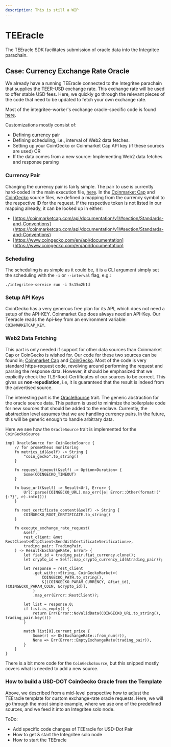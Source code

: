 ```yaml
---
description: This is still a WIP
---
```


# TEEracle

The TEEracle SDK facilitates submission of oracle data into the Integritee parachain.

## Case: Currency Exchange Rate Oracle

We already have a running TEEracle connected to the Integritee parachain that supplies the TEER-USD exchange rate. This exchange rate will be used to offer stable USD fees. Here, we quickly go through the relevant pieces of the code that need to be updated to fetch your own exchange rate.

Most of the integritee-worker's exchange oracle-specific code is found [here](https://github.com/integritee-network/teeracle/tree/master/app-libs/exchange-oracle).

Customizations mostly consist of:

* Defining currency pair
* Defining scheduling, i.e., interval of Web2 data fetches.
* Setting up your CoinGecko or Coinmarket Cap API key (if these sources are used) OR
* If the data comes from a new source: Implementing Web2 data fetches and response parsing

### Currency Pair

Changing the currency pair is fairly simple. The pair to use is currently hard-coded in the main execution file, [here](https://github.com/integritee-network/teeracle/blob/cdd376bcb4ee3c96f54bc0e6e1653759bad1ace9/service/src/main.rs#L576). In the  [Coinmarket Cap](https://github.com/integritee-network/teeracle/blob/master/app-libs/exchange-oracle/src/coin\_market\_cap.rs) and [CoinGecko](https://github.com/integritee-network/teeracle/blob/master/app-libs/exchange-oracle/src/coin\_gecko.rs) source files, we defined a mapping from the currency symbol to the respective ID for the request. If the respective token is not listed in our mapping already, it can be looked up in either:

* [https://coinmarketcap.com/api/documentation/v1/#section/Standards-and-Conventions](https://coinmarketcap.com/api/documentation/v1/#section/Standards-and-Conventions)
* [https://www.coingecko.com/en/api/documentation](https://www.coingecko.com/en/api/documentation)

### Scheduling

The scheduling is as simple as it could be, it is a CLI argument simply set the scheduling with the `-i` or `--interval` flag, e.g.:

```
./integritee-service run -i 5s15m2h1d
```

### Setup API Keys

CoinGecko has a very generous free plan for its API, which does not need a setup of the API-KEY. Coinmarket Cap does always need an API-Key. Our Teeracle reads the Api-key from an environment variable: `COINMARKETCAP_KEY`.

### Web2 Data Fetching

This part is only needed if support for other data sources than Coinmarket Cap or CoinGecko is wished for. Our code for these two sources can be found in; [Coinmarket Cap](https://github.com/integritee-network/teeracle/blob/master/app-libs/exchange-oracle/src/coin\_market\_cap.rs) and [CoinGecko](https://github.com/integritee-network/teeracle/blob/master/app-libs/exchange-oracle/src/coin\_gecko.rs). Most of the code is very standard https-request code, revolving around performing the request and parsing the response data. However, it should be emphasized that we explicitly check the TLS-Root-Certificates of our sources to be correct. This gives us **non-repudiation,** i.e, it is guaranteed that the result is indeed from the advertised source.

The interesting part is the [OracleSource](https://github.com/integritee-network/teeracle/blob/70fc6196e3f2fb2ddfde13619fcb35cc057990de/app-libs/exchange-oracle/src/exchange\_rate\_oracle.rs#L32) trait. The generic abstraction for the oracle source data. This pattern is used to minimize the boilerplate code for new sources that should be added to the enclave. Currently, the abstraction level assumes that we are handling currency pairs. In the future, this will be generic enough to handle arbitrary data.

Here we see how the `OracleSource` trait is implemented for the `CoinGeckoSource`

```
impl OracleSource for CoinGeckoSource {
	// for prometheus monitoring
	fn metrics_id(&self) -> String {
		"coin_gecko".to_string()
	}

	fn request_timeout(&self) -> Option<Duration> {
		Some(COINGECKO_TIMEOUT)
	}

	fn base_url(&self) -> Result<Url, Error> {
		Url::parse(COINGECKO_URL).map_err(|e| Error::Other(format!("{:?}", e).into()))
	}

	fn root_certificate_content(&self) -> String {
		COINGECKO_ROOT_CERTIFICATE.to_string()
	}

	fn execute_exchange_rate_request(
		&self,
		rest_client: &mut RestClient<HttpClient<SendWithCertificateVerification>>,
		trading_pair: TradingPair,
	) -> Result<ExchangeRate, Error> {
		let fiat_id = trading_pair.fiat_currency.clone();
		let crypto_id = Self::map_crypto_currency_id(&trading_pair)?;

		let response = rest_client
			.get_with::<String, CoinGeckoMarket>(
				COINGECKO_PATH.to_string(),
				&[(COINGECKO_PARAM_CURRENCY, &fiat_id), (COINGECKO_PARAM_COIN, &crypto_id)],
			)
			.map_err(Error::RestClient)?;

		let list = response.0;
		if list.is_empty() {
			return Err(Error::NoValidData(COINGECKO_URL.to_string(), trading_pair.key()))
		}

		match list[0].current_price {
			Some(r) => Ok(ExchangeRate::from_num(r)),
			None => Err(Error::EmptyExchangeRate(trading_pair)),
		}
	}
}

```

There is a bit more code for the `CoinGeckoSource`, but this snipped mostly covers what is needed to add a new source.

### How to build a USD-DOT CoinGecko Oracle from the Template

Above, we described from a mid-level perspective how to adjust the TEEracle template for custom exchange-rate oracle requests. Here, we will go through the most simple example, where we use one of the predefined sources, and we feed it into an Integritee solo node.

ToDo:&#x20;

* Add specific code changes of TEEracle for USD-Dot Pair
* How to get & start the Integritee solo node
* How to start the TEEracle
